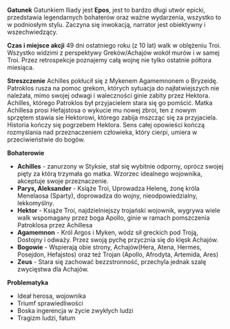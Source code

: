 
**Gatunek**
Gatunkiem Iliady jest **Epos**, jest to bardzo długi utwór epicki, przedstawia legendarnych bohaterów oraz ważne wydarzenia, wszystko to w podniosłym stylu. Zaczyna się inwokacją, narrator jest obiektywny i wszechwiedzący.

**Czas i miejsce akcji**
49 dni ostatniego roku (z 10 lat) walk w oblężeniu Troi. Wszystko widzimi z perspektywy Greków/Achajów wokół murów i w samej Troi. Przez retrospekcje poznajemy całą wojnę nie tylko ostatnie półtora miesiąca.

**Streszczenie**
Achilles pokłucił się z Mykenem Agamemnonem o Bryzeidę.
Patroklos rusza na pomoc grekom, których sytuacja do najłatwiejszych nie należała, mimo swojej odwagi i waleczności ginie zabity przez Hektora. Achilles, którego Patroklos był przyjacielem stara się go pomścić.
Matka Achillesa prosi Hefajstosa o wykucie mu nowej zbroi, ten z nowym sprzętem stawia sie Hektorowi, którego zabija mszcząc się za przyjaciela.
Historia kończy się pogrzebem Hektora.
Sens całej opowieści kończą rozmyślania nad przeznaczeniem człowieka, który cierpi, umiera w przeciwieństwie do bogów.

**Bohaterowie**
- **Achilles** - zanurzony w Styksie, stał się wybitnie odporny, oprócz swojej pięty za którą trzymała go matka. Wzorzec idealnego wojownika, akceptuje swoje przeznaczenie.
- **Parys, Aleksander** - Książe Troi, Uprowadza Helenę, żonę króla Menelaosa (Sparty), doprowadza do wojny, nieodpowiedzialny, lekkomyślny.
- **Hektor** - Książe Troi, najdzielniejszy trojański wojownik, wygrywa wiele walk wspomagany przez boga Apollo, ginie w ramach pomszczenia Patroklosa przez Achillesa
- **Agamemnon** - Król Argos i Myken, wódz sił greckich pod Troją, Dostojny i odważy. Przez swoją pychę przycznia się do klęsk Achajów.
- **Bogowie** - Wspierają obie strony, Achajów(Hera, Atena, Hermes, Posejdon, Hefajstos) oraz też Trojan (Apollo, Afrodyta, Artemida, Ares)
- **Zeus** - Stara się zachować bezzstronność, przechyla jednak szalę zwycięstwa dla Achajów.

**Problematyka**
- Ideał herosa, wojownika
- Triumf sprawiedliwości
- Boska ingerencja w życie zwykłych ludzi
- Tragizm ludzi, fatum
